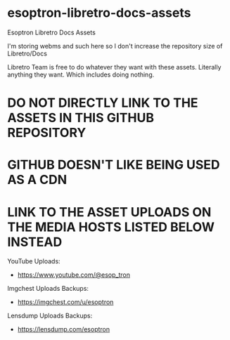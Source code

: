 # esoptron-libretro-docs-assets

Esoptron Libretro Docs Assets

I'm storing webms and such here so I don't increase the repository size of Libretro/Docs

Libretro Team is free to do whatever they want with these assets. Literally anything they want. Which includes doing nothing.

# **DO NOT DIRECTLY LINK TO THE ASSETS IN THIS GITHUB REPOSITORY**

# **GITHUB DOESN'T LIKE BEING USED AS A CDN**

# **LINK TO THE ASSET UPLOADS ON THE MEDIA HOSTS LISTED BELOW INSTEAD**

YouTube Uploads:

* https://www.youtube.com/@esop_tron

Imgchest Uploads Backups:

* https://imgchest.com/u/esoptron

Lensdump Uploads Backups:

* https://lensdump.com/esoptron
